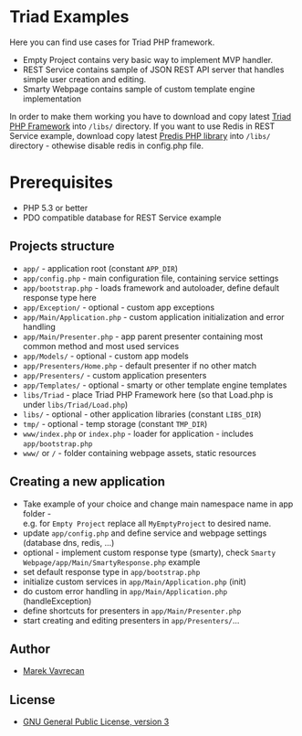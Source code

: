 # Triad Examples
Here you can find use cases for Triad PHP framework.

- Empty Project 
contains very basic way to implement MVP handler.
- REST Service 
contains sample of JSON REST API server that handles simple user creation and editing.
- Smarty Webpage
contains sample of custom template engine implementation

In order to make them working you have to download and copy 
latest [Triad PHP Framework](https://github.com/triadphp/triad) into `/libs/` directory. 
If you want to use Redis in REST Service example, download copy 
latest [Predis PHP library](https://github.com/nrk/predis) into `/libs/` directory - othewise 
disable redis in config.php file.

# Prerequisites
- PHP 5.3 or better
- PDO compatible database for REST Service example

## Projects structure
- `app/` - application root (constant `APP_DIR`)
- `app/config.php` - main configuration file, containing service settings
- `app/bootstrap.php` - loads framework and autoloader, define default response type here
- `app/Exception/` - optional - custom app exceptions
- `app/Main/Application.php` - custom application initialization and error handling
- `app/Main/Presenter.php` - app parent presenter containing most common method and most used services
- `app/Models/` - optional - custom app models
- `app/Presenters/Home.php` - default presenter if no other match 
- `app/Presenters/` - custom application presenters
- `app/Templates/` - optional - smarty or other template engine templates
- `libs/Triad` - place Triad PHP Framework here (so that Load.php is under `libs/Triad/Load.php`)
- `libs/` - optional - other application libraries (constant `LIBS_DIR`)
- `tmp/` - optional - temp storage (constant `TMP_DIR`)
- `www/index.php` or `index.php` - loader for application - includes `app/bootstrap.php`
- `www/` or `/` - folder containing webpage assets, static resources

## Creating a new application
- Take example of your choice and change main namespace name in app folder -  
e.g. for `Empty Project` replace all `MyEmptyProject` to desired name.
- update `app/config.php` and define service and webpage settings (database dns, redis, ...)
- optional - implement custom response type (smarty), check `Smarty Webpage/app/Main/SmartyResponse.php` example
- set default response type in `app/bootstrap.php`
- initialize custom services in `app/Main/Application.php` (init)
- do custom error handling in `app/Main/Application.php` (handleException)
- define shortcuts for presenters in `app/Main/Presenter.php`
- start creating and editing presenters in `app/Presenters/`...


## Author
- [Marek Vavrecan](mailto:vavrecan@gmail.com)

## License
- [GNU General Public License, version 3](http://www.gnu.org/licenses/gpl-3.0.html)
